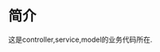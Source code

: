 <!--
 * @Date: 2021-01-21 10:48:11
 * @LastEditors: LiShangHeng
 * @LastEditTime: 2021-01-21 10:48:54
 * @FilePath: /LshBags/src/Core/README.md
-->

# 简介

这是controller,service,model的业务代码所在.
